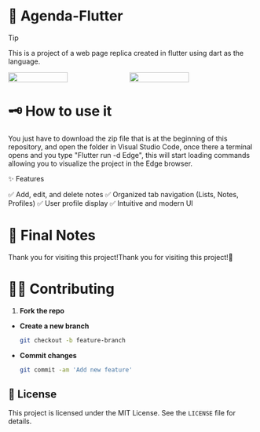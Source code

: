 # 🚀 Agenda-Flutter
> [!TIP]  
> This is a project of a web page replica created in flutter using dart as the language.

<div style="display: flex;">
  <img src="https://github.com/user-attachments/assets/f97c4851-d712-4475-900b-b41f09d4a41b" width="49%"></img>   
  <img src="https://github.com/user-attachments/assets/99164677-5620-4dbb-999f-7874391e5f4c" width="49%"></img> 
</div>

# 🗝 How to use it  
You just have to download the zip file that is at the beginning of this repository, and open the folder in Visual Studio Code, once there a terminal opens and you type "Flutter run -d Edge", this will start loading commands allowing you to visualize the project in the Edge browser.

✨ Features

✅ Add, edit, and delete notes
✅ Organized tab navigation (Lists, Notes, Profiles)
✅ User profile display
✅ Intuitive and modern UI

# 🌠 Final Notes
Thank you for visiting this project!Thank you for visiting this project!🌌

# 🐱‍👤 Contributing
1. **Fork the repo**
- **Create a new branch**
   ```bash
   git checkout -b feature-branch
- **Commit changes**
   ```bash
  git commit -am 'Add new feature'

## 📔 License
This project is licensed under the MIT License. See the `LICENSE` file for details.
